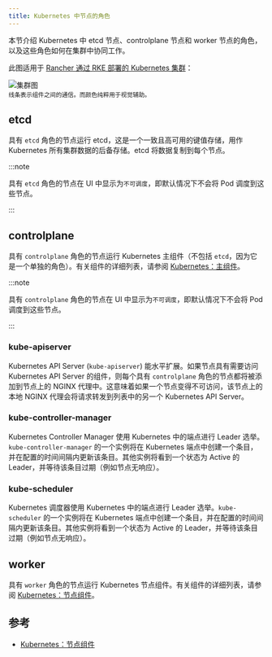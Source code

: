```yaml
---
title: Kubernetes 中节点的角色
---
```


本节介绍 Kubernetes 中 etcd 节点、controlplane 节点和 worker 节点的角色，以及这些角色如何在集群中协同工作。

此图适用于 [Rancher 通过 RKE 部署的 Kubernetes 集群](../../../../pages-for-subheaders/launch-kubernetes-with-rancher.md)：

![集群图](/img/clusterdiagram.svg)<br/>
<sup>线条表示组件之间的通信。而颜色纯粹用于视觉辅助。</sup>

## etcd

具有 `etcd` 角色的节点运行 etcd，这是一个一致且高可用的键值存储，用作 Kubernetes 所有集群数据的后备存储。etcd 将数据复制到每个节点。

:::note

具有 `etcd` 角色的节点在 UI 中显示为`不可调度`，即默认情况下不会将 Pod 调度到这些节点。

:::

## controlplane

具有 `controlplane` 角色的节点运行 Kubernetes 主组件（不包括 `etcd`，因为它是一个单独的角色）。有关组件的详细列表，请参阅 [Kubernetes：主组件](https://kubernetes.io/docs/concepts/overview/components/#master-components)。

:::note

具有 `controlplane` 角色的节点在 UI 中显示为`不可调度`，即默认情况下不会将 Pod 调度到这些节点。

:::

### kube-apiserver

Kubernetes API Server (`kube-apiserver`) 能水平扩展。如果节点具有需要访问 Kubernetes API Server 的组件，则每个具有 `controlplane` 角色的节点都将被添加到节点上的 NGINX 代理中。这意味着如果一个节点变得不可访问，该节点上的本地 NGINX 代理会将请求转发到列表中的另一个 Kubernetes API Server。

### kube-controller-manager

Kubernetes Controller Manager 使用 Kubernetes 中的端点进行 Leader 选举。`kube-controller-manager` 的一个实例将在 Kubernetes 端点中创建一个条目，并在配置的时间间隔内更新该条目。其他实例将看到一个状态为 Active 的 Leader，并等待该条目过期（例如节点无响应）。

### kube-scheduler

Kubernetes 调度器使用 Kubernetes 中的端点进行 Leader 选举。`kube-scheduler` 的一个实例将在 Kubernetes 端点中创建一个条目，并在配置的时间间隔内更新该条目。其他实例将看到一个状态为 Active 的 Leader，并等待该条目过期（例如节点无响应）。

## worker

具有 `worker` 角色的节点运行 Kubernetes 节点组件。有关组件的详细列表，请参阅 [Kubernetes：节点组件](https://kubernetes.io/docs/concepts/overview/components/#node-components)。

## 参考

* [Kubernetes：节点组件](https://kubernetes.io/docs/concepts/overview/components/#node-components)